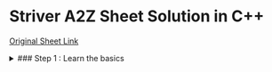 # Striver A2Z Sheet Solution in C++  
[Original Sheet Link](https://takeuforward.org/strivers-a2z-dsa-course/strivers-a2z-dsa-course-sheet-2)  
<details>  
<summary>  
  ### Step 1 : Learn the basics  
</summary>  
- **Lec1** : Things to know in any language (C++)
- **Lec2** : Build-Up Logical Thinking  
  - [Patterns](https://github.com/nutcasecannon/Striver-A2Z-sheet/tree/main/Patterns) (22 Pattern Problems Solved)
- **Lec3** : Learn STL
- **Lec4** : Know Basic Maths
- **Lec5** : Learn Basic Recursion
- **Lec6** : Learn Basic Hashing

<summary>  
  ### Step 2 : Learn Important Sorting Techniques  
</summary>  

<summary>  
  ### Step 3 : Solve Problems on Arrays [Easy → Medium → Hard]  
</summary>  
</details>  

